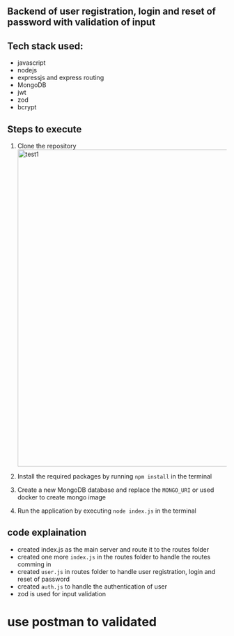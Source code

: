 ## Backend of user registration, login and reset of password with validation of input

## Tech stack used:
- javascript
- nodejs
- expressjs and express routing
- MongoDB
- jwt 
- zod
- bcrypt

## Steps to execute
1. Clone the repository<img width="728" alt="test1" src="https://github.com/user-attachments/assets/ea983d3c-f287-40c4-84af-c61687fa31ed">

2. Install the required packages by running `npm install` in the terminal
3. Create a new MongoDB database and replace the `MONGO_URI` or used docker to create mongo image
4. Run the application by executing `node index.js` in the terminal

## code explaination 
- created index.js as the main server and route it to the routes folder
- created one more `index.js` in the routes folder to handle the routes comming in
- created `user.js` in routes folder to handle user registration, login and reset of password
- created `auth.js` to handle the authentication of user
- zod is used for input validation

# use postman to validated

